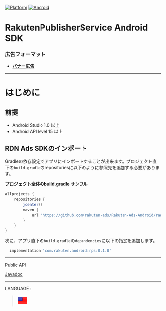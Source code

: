 <div id="top"></div>

[![Platform](http://img.shields.io/badge/platform-Android-brightgreen.svg?style=flat)](https://developer.android.com)
[![Android](http://img.shields.io/badge/support-API_Level_15+-blue.svg?style=flat)](https://developer.android.com)

# RakutenPublisherService Android SDK

### 広告フォーマット

* **[バナー広告](./bannerads/README.md)**

---
# はじめに

<div id="prerequisites"></div>

## 前提

* Android Studio 1.0 以上
* Android API level 15 以上


<div id="import_sdk"></div>

## RDN Ads SDKのインポート

Gradleの依存設定でアプリにインポートすることが出来ます。プロジェクト直下の`build.gradle`のrepositoriesに以下のように参照先を追加する必要があります。

**プロジェクト全体のbuild.gradle サンプル**

```groovy
allprojects {
    repositories {
        jcenter()
        maven {
            url 'https://github.com/rakuten-ads/Rakuten-Ads-Android/raw/master/maven'
        }
    }
}
```

次に、アプリ直下の`build.gradle`の`dependencies`に以下の指定を追加します。

```groovy
  implementation 'com.rakuten.android:rps:0.1.0'
```

---
[Public API](./api/README.md)

[Javadoc](https://rakuten-ads.github.io/products/android/javadoc/index.html)

---
LANGUAGE :
> [![en](../lang/en.png)](/)
